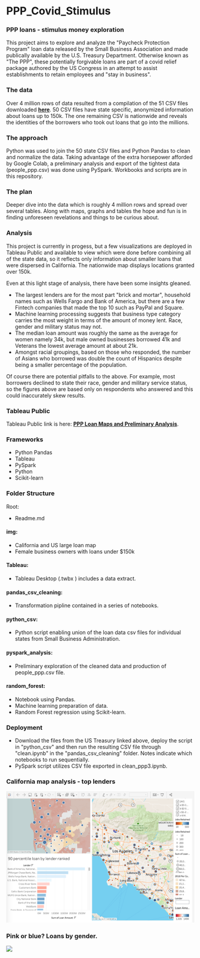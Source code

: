 # PPP_Covid_Stimulus

### PPP loans - stimulus money exploration
This project aims to explore and analyze the "Paycheck Protection Program" loan data released by the Small Business Association and made publically available by the U.S. Treasury Department. Otherwise known as "The PPP", these potentially forgivable loans are part of a covid relief package authored by the US Congress in an attempt to assist establishments to retain employees and "stay in business". 

### The data 
Over 4 million rows of data resulted from a compilation of the 51 CSV files downloaded <a href='https://home.treasury.gov/policy-issues/cares-act/assistance-for-small-businesses/sba-paycheck-protection-program-loan-level-data'><strong>here</strong></a>. 50 CSV files have state specific, anonymized information about loans up to 150k. The one remaining CSV is nationwide and reveals the identities of the borrowers who took out loans that go into the millions.

### The approach
Python was used to join the 50 state CSV files and Python Pandas to clean and normalize the data. Taking advantage of the extra horsepower afforded by Google Colab, a preliminary analysis and export of the tightest data (people_ppp.csv) was done using PySpark. Workbooks and scripts are in this repository.

### The plan
Deeper dive into the data which is roughly 4 million rows and spread over several tables. Along with maps, graphs and tables the hope and fun is in finding unforeseen revelations and things to be curious about.

### Analysis
This project is currently in progess, but a few visualizations are deployed in Tableau Public and available to view which were done before combining all of the state data, so it reflects only information about smaller loans that were dispersed in  California. The nationwide map displays locations granted over 150k.

Even at this light stage of analysis, there have been some insights gleaned.
- The largest lenders are for the most part "brick and mortar", household names such as Wells Fargo and Bank of America, but there are a few Fintech companies that made the top 10 such as PayPal and Square. 
- Machine learning processing suggests that business type category carries the most weight in terms of the amount of money lent. Race, gender and military status may not.
- The median loan amount was roughly the same as the average for women namely 34k, but male owned businesses borrowed 41k and Veterans the lowest average amount at about 21k. 
- Amongst racial groupings, based on those who responded, the number of Asians who borrowed was double the count of Hispanics despite being a smaller percentage of the population. 

Of course there are potential pitfalls to the above. For example, most borrowers declined to state their race, gender and military service status, so the figures above are based only on respondents who answered and this could inaccurately skew results. 

### Tableau Public
Tableau Public link is here:  <a href='https://public.tableau.com/profile/cerejarosinha#!/vizhome/ppp_loan_analysis/LoansbyLender?publish=yes'><strong>PPP Loan Maps and Preliminary Analysis</strong></a>.

### Frameworks
- Python Pandas
- Tableau
- PySpark
- Python
- Scikit-learn

### Folder Structure
Root:
- Readme.md
#### img:
- California and US large loan map
- Female business owners with loans under $150k
#### Tableau:
- Tableau Desktop (.twbx ) includes a data extract.
#### pandas_csv_cleaning:
- Transformation pipline contained in a series of notebooks.
#### python_csv:
- Python script enabling union of the loan data csv files for individual states from Small Business Administration.
#### pyspark_analysis:
- Preliminary exploration of the cleaned data and production of people_ppp.csv file.

#### random_forest:
- Notebook using Pandas.
- Machine learning preparation of data.
- Random Forest regression using Scikit-learn.

### Deployment
- Download the files from the US Treasury linked above, deploy the script in "python_csv" and then run the resulting CSV file through "clean.ipynb" in the "pandas_csv_cleaning" folder. Notes indicate which notebooks to run sequentially. 
- PySpark script utilizes CSV file exported in clean_ppp3.ipynb.

### California map analysis - top lenders
![](img/PPP_stimulus_california.png)

### Pink or blue? Loans by gender.
![](img/gemder_usa.png)

